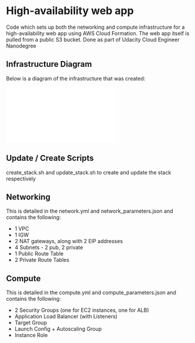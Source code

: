 # High-availability web app

Code which sets up both the networking and compute infrastructure for a high-availability web app using AWS Cloud Formation. The web app itself is pulled from a public S3 bucket. Done as part of Udacity Cloud Engineer Nanodegree


## Infrastructure Diagram

Below is a diagram of the infrastructure that was created:

![Alt text](images/InfrastructureDiagram.pdf)


## Update / Create Scripts

create_stack.sh and update_stack.sh to create and update the stack respectively


## Networking

This is detailed in the network.yml and network_parameters.json and contains the following:

* 1 VPC
* 1 IGW
* 2 NAT gateways, along with 2 EIP addresses
* 4 Subnets - 2 pub, 2 private
* 1 Public Route Table
* 2 Private Route Tables


## Compute

This is detailed in the compute.yml and compute_parameters.json and contains the following:

* 2 Security Groups (one for EC2 instances, one for ALB)
* Application Load Balancer (with Listeners)
* Target Group
* Launch Config + Autoscaling Group
* Instance Role
